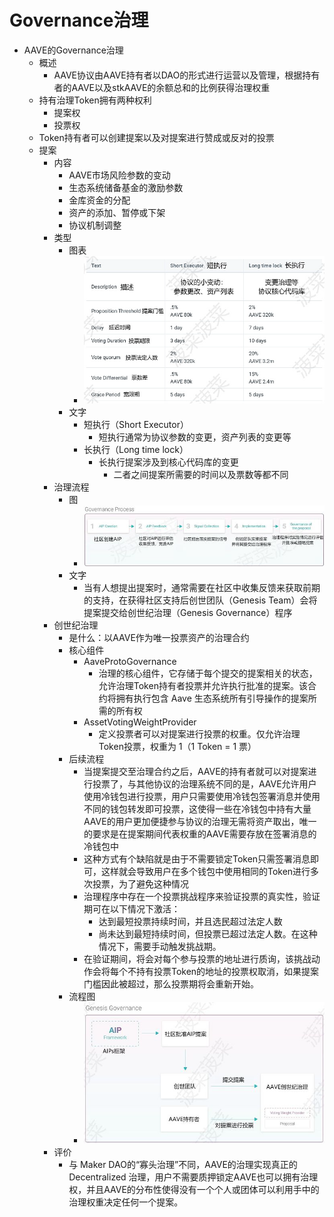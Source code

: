 # Governance治理

* AAVE的Governance治理 
  * 概述 
    * AAVE协议由AAVE持有者以DAO的形式进行运营以及管理，根据持有者的AAVE以及stkAAVE的余额总和的比例获得治理权重 
  * 持有治理Token拥有两种权利 
    * 提案权 
    * 投票权 
  * Token持有者可以创建提案以及对提案进行赞成或反对的投票 
  * 提案 
    * 内容 
      * AAVE市场风险参数的变动 
      * 生态系统储备基金的激励参数 
      * 金库资金的分配 
      * 资产的添加、暂停或下架 
      * 协议机制调整 
    * 类型 
      * 图表
        * ![aave_governance_type_table](../assets/img/aave_governance_type_table.png)
      * 文字 
        * 短执行（Short Executor） 
          * 短执行通常为协议参数的变更，资产列表的变更等 
        * 长执行（Long time lock） 
          * 长执行提案涉及到核心代码库的变更 
            * 二者之间提案所需要的时间以及票数等都不同 
    * 治理流程 
      * 图
        * ![aave_governance_procedure](../assets/img/aave_governance_procedure.png)
      * 文字 
        * 当有人想提出提案时，通常需要在社区中收集反馈来获取前期的支持，在获得社区支持后创世团队（Genesis Team）会将提案提交给创世纪治理（Genesis Governance）程序 
    * 创世纪治理 
      * 是什么：以AAVE作为唯一投票资产的治理合约 
      * 核心组件 
        * AaveProtoGovernance 
          * 治理的核心组件，它存储于每个提交的提案相关的状态，允许治理Token持有者投票并允许执行批准的提案。该合约将拥有执行包含 Aave 生态系统所有引导操作的提案所需的所有权 
        * AssetVotingWeightProvider 
          * 定义投票者可以对提案进行投票的权重。仅允许治理Token投票，权重为 1（1 Token = 1 票） 
      * 后续流程 
        * 当提案提交至治理合约之后，AAVE的持有者就可以对提案进行投票了，与其他协议的治理系统不同的是，AAVE允许用户使用冷钱包进行投票，用户只需要使用冷钱包签署消息并使用不同的钱包转发即可投票，这使得一些在冷钱包中持有大量AAVE的用户更加便捷参与协议的治理无需将资产取出，唯一的要求是在提案期间代表权重的AAVE需要存放在签署消息的冷钱包中 
        * 这种方式有个缺陷就是由于不需要锁定Token只需签署消息即可，这样就会导致用户在多个钱包中使用相同的Token进行多次投票，为了避免这种情况 
        * 治理程序中存在一个投票挑战程序来验证投票的真实性，验证期可在以下情况下激活： 
          * 达到最短投票持续时间，并且选民超过法定人数 
          * 尚未达到最短持续时间，但投票已超过法定人数。在这种情况下，需要手动触发挑战期。  
        * 在验证期间，将会对每个参与投票的地址进行质询，该挑战动作会将每个不持有投票Token的地址的投票权取消，如果提案门槛因此被超过，那么投票期将会重新开始。 
      * 流程图
        * ![aave_governance_aip_procedure](../assets/img/aave_governance_aip_procedure.png)
    * 评价 
      * 与 Maker DAO的“寡头治理”不同，AAVE的治理实现真正的 Decentralized 治理，用户不需要质押锁定AAVE也可以拥有治理权，并且AAVE的分布性使得没有一个个人或团体可以利用手中的治理权重决定任何一个提案。 
